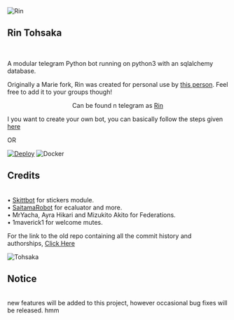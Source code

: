 <IMG SRC = "https://images6.alphacoders.com/652/652708.jpg" ALT ="Rin">
<H2 ALIGN = LEFT>Rin Tohsaka</H2><BR>

A modular telegram Python bot running on python3 with an sqlalchemy database.

Originally a Marie fork, Rin was created for personal use by [this person](https://t.me/TheRealPhoenix). Feel free to add it to your groups though!

<P ALIGN = CENTER>Can be found n telegram as <a href="https://t.me/RinTohsaka_Rbot/">Rin</A></P>

I you want to create your own bot, you can basically follow the steps given [here](https://github.com/PaulSonOfLars/tgbot/blob/master/README.md)

OR

[![Deploy](https://www.herokucdn.com/deploy/button.svg)](https://heroku.com/deploy?template=https://github.com/Shu343/Rin) ![Docker](https://github.com/EagleUnion/Rin/workflows/Docker/badge.svg)

<H2 ALIGN =LEFT>Credits</H2><BR>
• <a href="https://github.com/skittles9823/SkittBot">Skittbot</A> for stickers module.<BR>
• <a href="https://github.com/AnimeKaizoku/SaitamaRobot">SaitamaRobot</A> for ecaluator and more.<BR>
• MrYacha, Ayra Hikari and Mizukito Akito for Federations.<BR>
• 1maverick1 for welcome mutes.<BR>

For the link to the old repo containing all the commit history and authorships, <a href="https://github.com/rsktg/Phoenix.git">Click Here</A>

<img src = "https://telegra.ph/file/025c4b6e40213881b5620.mp4" alt ="Tohsaka">
<H2 ALGIN =LEFT>Notice</H2><BR>
new features will be added to this project, however occasional bug fixes will be released.
hmm
